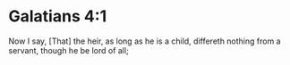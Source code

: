 # Galatians 4:1

Now I say, [That] the heir, as long as he is a child, differeth nothing from a servant, though he be lord of all;